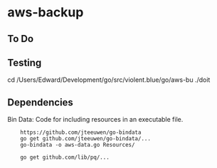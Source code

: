 
aws-backup
==========

To Do
-----


Testing
-------
cd /Users/Edward/Development/go/src/violent.blue/go/aws-bu
./doit 


Dependencies
------------
Bin Data: Code for including resources in an executable file.

		https://github.com/jteeuwen/go-bindata
		go get github.com/jteeuwen/go-bindata/...
		go-bindata -o aws-data.go Resources/

		go get github.com/lib/pq/...
		